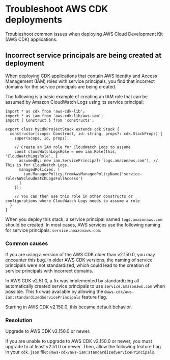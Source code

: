 # Troubleshoot AWS CDK deployments<a name="deploy-troubleshoot"></a>

Troubleshoot common issues when deploying AWS Cloud Development Kit \(AWS CDK\) applications\.

## Incorrect service principals are being created at deployment<a name="deploy-troubleshoot-sp"></a>

When deploying CDK applications that contain AWS Identity and Access Management \(IAM\) roles with service principals, you find that incorrect domains for the service principals are being created\.

The following is a basic example of creating an IAM role that can be assumed by Amazon CloudWatch Logs using its service principal:

```
import * as cdk from 'aws-cdk-lib';
import * as iam from 'aws-cdk-lib/aws-iam';
import { Construct } from 'constructs';

export class MyCdkProjectStack extends cdk.Stack {
  constructor(scope: Construct, id: string, props?: cdk.StackProps) {
    super(scope, id, props);

    // Create an IAM role for CloudWatch Logs to assume
    const cloudWatchLogsRole = new iam.Role(this, 'CloudWatchLogsRole', {
      assumedBy: new iam.ServicePrincipal('logs.amazonaws.com'), // This is for CloudWatch Logs
      managedPolicies: [
        iam.ManagedPolicy.fromAwsManagedPolicyName('service-role/AWSCloudWatchLogsFullAccess')
      ]
    });

    // You can then use this role in other constructs or configurations where CloudWatch Logs needs to assume a role
  }
}
```

When you deploy this stack, a service principal named `logs.amazonaws.com` should be created\. In most cases, AWS services use the following naming for service principals: `service.amazonaws.com`\.

### Common causes<a name="deploy-troubleshoot-sp-causes"></a>

If you are using a version of the AWS CDK older than v2\.150\.0, you may encounter this bug\. In older AWS CDK versions, the naming of service principals were not standardized, which could lead to the creation of service principals with incorrect domains\.

In AWS CDK v2\.51\.0, a fix was implemented by standardizing all automatically created service principals to use `service.amazonaws.com` when possible\. This fix was available by allowing the `@aws-cdk/aws-iam:standardizedServicePrincipals` feature flag\.

Starting in AWS CDK v2\.150\.0, this became default behavior\.

### Resolution<a name="deploy-troubleshoot-sp-resolution"></a>

Upgrade to AWS CDK v2\.150\.0 or newer\.

If you are unable to upgrade to AWS CDK v2\.150\.0 or newer, you must upgrade to at least v2\.51\.0 or newer\. Then, allow the following feature flag in your `cdk.json` file: `@aws-cdk/aws-iam:standardizedServicePrincipals`\.